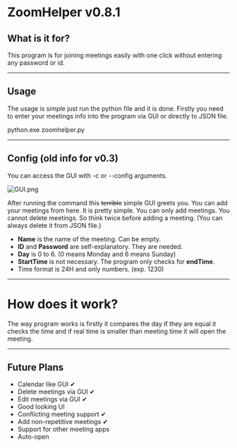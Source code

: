 # ZoomHelper v0.8.1

## What is it for?

This program is for joining meetings easily with one click without entering any password or id.

---
## Usage
The usage is simple just run the python file and it is done. Firstly you need to enter your meetings info into the program via GUI or directly to JSON file.

python.exe zoomhelper.py

---
## Config (old info for v0.3)
You can access the GUI with -c or --config arguments.

![GUI.png](https://user-images.githubusercontent.com/72021576/136834720-d2964001-6228-4d82-af5c-c0d59a3aa8f0.png)

After running the command this ~~terrible~~ simple GUI greets you. You can add your meetings from here. It is pretty simple. You can only add meetings. You cannot delete meetings. So think twice before adding a meeting. (You can always delete it from JSON file.)

* **Name** is the name of the meeting. Can be empty.
* **ID** and **Password** are self-explanatory. They are needed.
* **Day** is 0 to 6. (0 means Monday and 6 means Sunday)
* **StartTime** is not necessary. The program only checks for **endTime**.
* Time format is 24H and only numbers. (exp. 1230)

---
# How does it work?
The way program works is firstly it compares the day if they are equal it checks the time and if real time is smaller than meeting time it will open the meeting.

---
## Future Plans
* Calendar like GUI ✔
* Delete meetings via GUI ✔
* Edit meetings via GUI ✔
* Good looking UI
* Conflicting meeting support ✔
* Add non-repetitive meetings ✔
* Support for other meeting apps
* Auto-open
